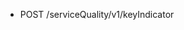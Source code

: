 <!--
    ATTENTION: This file was generated via gradle!
               Do NOT manually edit this file! Any such changes will be overwritten!
-->

* POST /serviceQuality/v1/keyIndicator
